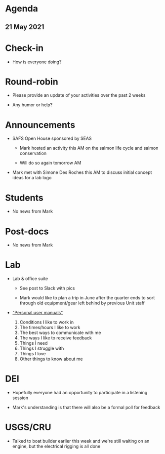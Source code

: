 # Agenda

## 21 May 2021


# Check-in

* How is everyone doing?


# Round-robin

* Please provide an update of your activities over the past 2 weeks

* Any humor or help? 


# Announcements

* SAFS Open House sponsored by SEAS

    - Mark hosted an activity this AM on the salmon life cycle and salmon conservation

    - Will do so again tomorrow AM

* Mark met with Simone Des Roches this AM to discuss initial concept ideas for a lab logo


# Students

* No news from Mark


# Post-docs

* No news from Mark


# Lab

* Lab & office suite

    - See post to Slack with pics
   
    - Mark would like to plan a trip in June after the quarter ends to sort through old equipment/gear left behind by previous Unit staff

* ["Personal user manuals"](https://cassierobinson.medium.com/a-user-manual-for-me-d3a851fbc694)

    1) Conditions I like to work in
    2) The times/hours I like to work
    3) The best ways to communicate with me
    4) The ways I like to receive feedback
    5) Things I need
    6) Things I struggle with
    7) Things I love
    8) Other things to know about me


# DEI

* Hopefully everyone had an opportunity to participate in a listening session

* Mark's understanding is that there will also be a formal poll for feedback


# USGS/CRU

* Talked to boat builder earlier this week and we're still waiting on an engine, but the electrical rigging is all done

